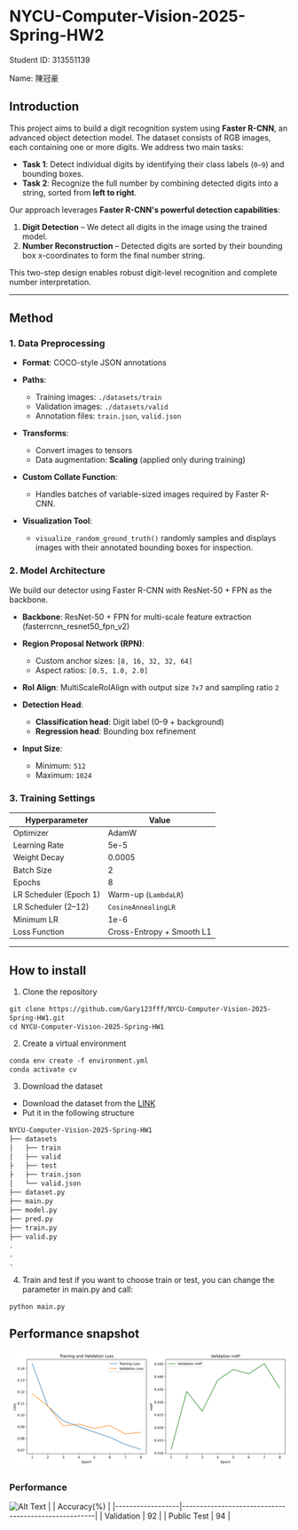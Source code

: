 # NYCU-Computer-Vision-2025-Spring-HW2
Student ID: 313551139 

Name: 陳冠豪
## Introduction
This project aims to build a digit recognition system using **Faster R-CNN**, an advanced object detection model. The dataset consists of RGB images, each containing one or more digits. We address two main tasks:

- **Task 1**: Detect individual digits by identifying their class labels (`0–9`) and bounding boxes.
- **Task 2**: Recognize the full number by combining detected digits into a string, sorted from **left to right**.

Our approach leverages **Faster R-CNN's powerful detection capabilities**:
1. **Digit Detection** – We detect all digits in the image using the trained model.
2. **Number Reconstruction** – Detected digits are sorted by their bounding box x-coordinates to form the final number string.

This two-step design enables robust digit-level recognition and complete number interpretation.

---
## Method
### 1. Data Preprocessing

- **Format**: COCO-style JSON annotations

- **Paths**:
  - Training images: `./datasets/train`
  - Validation images: `./datasets/valid`
  - Annotation files: `train.json`, `valid.json`

- **Transforms**:
  - Convert images to tensors
  - Data augmentation: **Scaling** (applied only during training)

- **Custom Collate Function**:
  - Handles batches of variable-sized images required by Faster R-CNN.

- **Visualization Tool**:
  - `visualize_random_ground_truth()` randomly samples and displays images with their annotated bounding boxes for inspection.
 
### 2. Model Architecture

We build our detector using Faster R-CNN with ResNet-50 + FPN as the backbone.

- **Backbone**: ResNet-50 + FPN for multi-scale feature extraction (fasterrcnn_resnet50_fpn_v2)

- **Region Proposal Network (RPN)**:
  - Custom anchor sizes: `[8, 16, 32, 32, 64]`
  - Aspect ratios: `[0.5, 1.0, 2.0]`

- **RoI Align**: MultiScaleRoIAlign with output size `7x7` and sampling ratio `2`

- **Detection Head**:
  - **Classification head**: Digit label (0–9 + background)
  - **Regression head**: Bounding box refinement

- **Input Size**:
  - Minimum: `512`
  - Maximum: `1024`

 ###  3. Training Settings

| Hyperparameter        | Value                     |
|-----------------------|---------------------------|
| Optimizer             | AdamW                     |
| Learning Rate         | 5e-5                      |
| Weight Decay          | 0.0005                    |
| Batch Size            | 2                         |
| Epochs                | 8                         |
| LR Scheduler (Epoch 1)| Warm-up (`LambdaLR`)      |
| LR Scheduler (2–12)   | `CosineAnnealingLR`       |
| Minimum LR            | 1e-6                      |
| Loss Function         | Cross-Entropy + Smooth L1 |

---
## How to install
1. Clone the repository
```
git clone https://github.com/Gary123fff/NYCU-Computer-Vision-2025-Spring-HW1.git
cd NYCU-Computer-Vision-2025-Spring-HW1
```
2. Create a virtual environment
```
conda env create -f environment.yml
conda activate cv
```

3. Download the dataset 
- Download the dataset from the [LINK](https://drive.google.com/file/d/13JXJ_hIdcloC63sS-vF3wFQLsUP1sMz5/view)
- Put it in the following structure
```
NYCU-Computer-Vision-2025-Spring-HW1
├── datasets
│   ├── train
│   ├── valid
├   ├── test
├   ├── train.json
│   └── valid.json
├── dataset.py
├── main.py
├── model.py
├── pred.py
├── train.py
├── valid.py
.
.
.
```
4. Train and test
if you want to choose train or test, you can change the parameter in main.py and call:
```
python main.py
```
## Performance snapshot
![Alt Text](training_curves._50_2.png)

### Performance
![Alt Text](per.png)
|                  | Accuracy(%)                                         |
|------------------|-----------------------------------------------------|
| Validation       | 92                                                  |
| Public Test      | 94                                                  |
